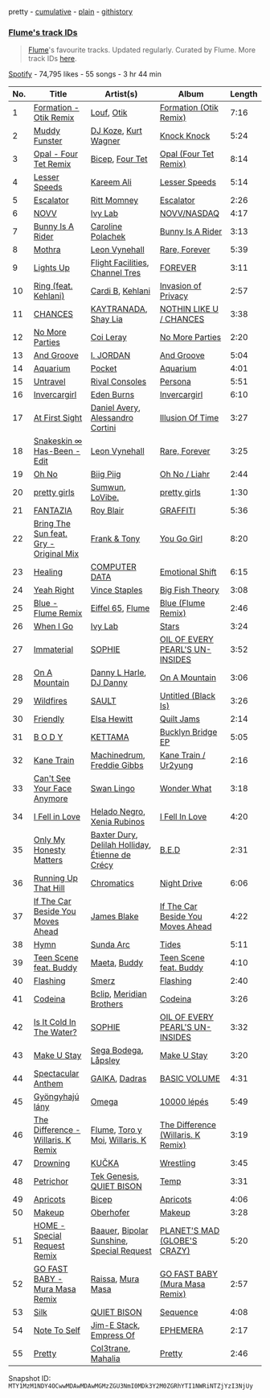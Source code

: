 pretty - [cumulative](/playlists/cumulative/37i9dQZF1DX84lm9VKJ19V.md) - [plain](/playlists/plain/37i9dQZF1DX84lm9VKJ19V) - [githistory](https://github.githistory.xyz/mackorone/spotify-playlist-archive/blob/main/playlists/plain/37i9dQZF1DX84lm9VKJ19V)

### [Flume's track IDs](https://open.spotify.com/playlist/37i9dQZF1DX84lm9VKJ19V)

> <a href="spotify:artist:6nxWCVXbOlEVRexSbLsTer">Flume</a>'s favourite tracks\. Updated regularly\. Curated by Flume\. More track IDs <a href="spotify:genre:track\_id">here</a>.

[Spotify](https://open.spotify.com/user/spotify) - 74,795 likes - 55 songs - 3 hr 44 min

| No. | Title | Artist(s) | Album | Length |
|---|---|---|---|---|
| 1 | [Formation \- Otik Remix](https://open.spotify.com/track/4uZwxFVkVq8fxHad28l4eh) | [Louf](https://open.spotify.com/artist/6FuiYA7qfyWvCzyWxepEjy), [Otik](https://open.spotify.com/artist/6yvENIf7GmNwYnspB8UCpB) | [Formation \(Otik Remix\)](https://open.spotify.com/album/7olsXD3uHGnExYSKHnW0lf) | 7:16 |
| 2 | [Muddy Funster](https://open.spotify.com/track/6RYnTnUSj8uTZhIJUoOuC8) | [DJ Koze](https://open.spotify.com/artist/1kR99O4MgSTasyeJh8UFCg), [Kurt Wagner](https://open.spotify.com/artist/26Fn0TaiSMe2NjNHWiWcuA) | [Knock Knock](https://open.spotify.com/album/0sT4nyNxsvGNQr1O8OR83O) | 5:24 |
| 3 | [Opal \- Four Tet Remix](https://open.spotify.com/track/3VtTuQ6lypMoOBcm6VMzdh) | [Bicep](https://open.spotify.com/artist/73A3bLnfnz5BoQjb4gNCga), [Four Tet](https://open.spotify.com/artist/7Eu1txygG6nJttLHbZdQOh) | [Opal \(Four Tet Remix\)](https://open.spotify.com/album/2cPmeKiyUBdYDyFG3nbPpN) | 8:14 |
| 4 | [Lesser Speeds](https://open.spotify.com/track/33uN2JE7hjRcbuBPVrQFgk) | [Kareem Ali](https://open.spotify.com/artist/4Uhgu5miW68A3eqRl26xtf) | [Lesser Speeds](https://open.spotify.com/album/62uZeXoUkCz9HkKiSRUrkR) | 5:14 |
| 5 | [Escalator](https://open.spotify.com/track/0FpsrB0Kivu69LD8TaywhD) | [Ritt Momney](https://open.spotify.com/artist/7MPGCB854Qo4alYMOPkBka) | [Escalator](https://open.spotify.com/album/15bXChIVRMbSDYDoDoz3bG) | 2:26 |
| 6 | [NOVV](https://open.spotify.com/track/10o2dzZBBMl0XUSeXtLUTk) | [Ivy Lab](https://open.spotify.com/artist/3VXCvo9Sr0hbZ4mk6VOKBs) | [NOVV/NASDAQ](https://open.spotify.com/album/0nBnyyGbsT81K2qT4GuSgG) | 4:17 |
| 7 | [Bunny Is A Rider](https://open.spotify.com/track/1rYABrDmfqVmJMwaNJBUUb) | [Caroline Polachek](https://open.spotify.com/artist/4Ge8xMJNwt6EEXOzVXju9a) | [Bunny Is A Rider](https://open.spotify.com/album/2cwOa6RStGRanie22to0NO) | 3:13 |
| 8 | [Mothra](https://open.spotify.com/track/4jKudQqZgoQMhOvpGdcnYi) | [Leon Vynehall](https://open.spotify.com/artist/2o7L9DNcmzocYll1o0GGTU) | [Rare, Forever](https://open.spotify.com/album/5UfCxNbc7RTtM6FyVqyi5x) | 5:39 |
| 9 | [Lights Up](https://open.spotify.com/track/68fRXTgDg5V2p2wzHCPh9n) | [Flight Facilities](https://open.spotify.com/artist/1lc8mnyGrCLtPhCoWjRxjM), [Channel Tres](https://open.spotify.com/artist/4cUkGQyhLFqKHBtL58HYVp) | [FOREVER](https://open.spotify.com/album/6kzRU9QtsTrhlObao5Eb3t) | 3:11 |
| 10 | [Ring \(feat\. Kehlani\)](https://open.spotify.com/track/5DfWF0jqMgZDCiu9zJENTA) | [Cardi B](https://open.spotify.com/artist/4kYSro6naA4h99UJvo89HB), [Kehlani](https://open.spotify.com/artist/0cGUm45nv7Z6M6qdXYQGTX) | [Invasion of Privacy](https://open.spotify.com/album/4KdtEKjY3Gi0mKiSdy96ML) | 2:57 |
| 11 | [CHANCES](https://open.spotify.com/track/439X8jGytErRiPnaoUJHju) | [KAYTRANADA](https://open.spotify.com/artist/6qgnBH6iDM91ipVXv28OMu), [Shay Lia](https://open.spotify.com/artist/3sJQwG0SsGRyv5C5kh4o9a) | [NOTHIN LIKE U / CHANCES](https://open.spotify.com/album/2KVBhRpYqnjAVE4eWW3W6g) | 3:38 |
| 12 | [No More Parties](https://open.spotify.com/track/3R6wLBD4oU6op8L4YfMho9) | [Coi Leray](https://open.spotify.com/artist/6AMd49uBDJfhf30Ak2QR5s) | [No More Parties](https://open.spotify.com/album/5pPKR7VufPAbF18RUYB0eP) | 2:20 |
| 13 | [And Groove](https://open.spotify.com/track/3I6CFUDMLzSTZTm6GLU545) | [I\. JORDAN](https://open.spotify.com/artist/5RMLpCv3ic2KtGnqJ7eMG4) | [And Groove](https://open.spotify.com/album/4GhTjZLhittgWgSzN65sYt) | 5:04 |
| 14 | [Aquarium](https://open.spotify.com/track/6qp8QKv42nmSrLNQ0VvJin) | [Pocket](https://open.spotify.com/artist/2VizsdU66dsMBEg8h4Vkzo) | [Aquarium](https://open.spotify.com/album/5d8YtHIUeuN2TsIDtTp8Ao) | 4:01 |
| 15 | [Untravel](https://open.spotify.com/track/39tUHDzQ5nlGPtYaA71Y9v) | [Rival Consoles](https://open.spotify.com/artist/05lIUgmmsmTX2N9dCKc8rC) | [Persona](https://open.spotify.com/album/1BI2mpiBt99NlNvLka4QhG) | 5:51 |
| 16 | [Invercargirl](https://open.spotify.com/track/7tXRFfp1hCjSv4mD6SYpmI) | [Eden Burns](https://open.spotify.com/artist/6lItMkb0pYOU1DvFUWgYo2) | [Invercargirl](https://open.spotify.com/album/6LUyHTyo9dvUnx7mMgwdA7) | 6:10 |
| 17 | [At First Sight](https://open.spotify.com/track/2N23G2u90HZs4wD2HrK0GT) | [Daniel Avery](https://open.spotify.com/artist/1EULJuDFWpZ9xg4YwtUGGt), [Alessandro Cortini](https://open.spotify.com/artist/6cGVZq9WhCCRkTnn4cJYOg) | [Illusion Of Time](https://open.spotify.com/album/60zljcyghRa4eCzf8nxeJU) | 3:27 |
| 18 | [Snakeskin ∞ Has\-Been \- Edit](https://open.spotify.com/track/43zuONKEpzHcZ5UvCalGfr) | [Leon Vynehall](https://open.spotify.com/artist/2o7L9DNcmzocYll1o0GGTU) | [Rare, Forever](https://open.spotify.com/album/5UfCxNbc7RTtM6FyVqyi5x) | 3:25 |
| 19 | [Oh No](https://open.spotify.com/track/5OplD6jkrUT7XJFFIM6mph) | [Biig Piig](https://open.spotify.com/artist/4GoD5FJCgC0lbzde7ly44M) | [Oh No / Liahr](https://open.spotify.com/album/1w2W9vCxa8rEZQc13qjE3f) | 2:44 |
| 20 | [pretty girls](https://open.spotify.com/track/3vEkBzAP09A4MEitPzWKWL) | [Sumwun](https://open.spotify.com/artist/3p6Sps6tkzvz5YzDqAZgu5), [LoVibe.](https://open.spotify.com/artist/1NLyehNkC7wzb5FLW4uYjc) | [pretty girls](https://open.spotify.com/album/4s8fbAnwt0z7SM8SjkxWqn) | 1:30 |
| 21 | [FANTAZIA](https://open.spotify.com/track/6aNY5agVFHSm4v6WMCsu0r) | [Roy Blair](https://open.spotify.com/artist/6Sa4YbwEdGlfVSJMF1Lp67) | [GRAFFITI](https://open.spotify.com/album/2WQe3Ixka9ZHOWB087xQXj) | 5:36 |
| 22 | [Bring The Sun feat\. Gry \- Original Mix](https://open.spotify.com/track/276YatmSVaFpD1L6Sclj6Q) | [Frank & Tony](https://open.spotify.com/artist/45inHjnamn5uQuuRXOnnmN) | [You Go Girl](https://open.spotify.com/album/50bVD7KSoqvKfvPVLqOHto) | 8:20 |
| 23 | [Healing](https://open.spotify.com/track/3nhNVCiyHSYbYPFwoKbOA0) | [COMPUTER DATA](https://open.spotify.com/artist/5wwnitxvqbrtiGk3QW3BuN) | [Emotional Shift](https://open.spotify.com/album/68xVswDiJHf3kSVVoKVD9H) | 6:15 |
| 24 | [Yeah Right](https://open.spotify.com/track/35tWhD29yvWwB0IDRr6zsL) | [Vince Staples](https://open.spotify.com/artist/68kEuyFKyqrdQQLLsmiatm) | [Big Fish Theory](https://open.spotify.com/album/5h3WJG0aZjNOrayFu3MhCS) | 3:08 |
| 25 | [Blue \- Flume Remix](https://open.spotify.com/track/0chpQTaECrCZBusarf71Ql) | [Eiffel 65](https://open.spotify.com/artist/64rxQRJsLgZwHHyWKB8fiF), [Flume](https://open.spotify.com/artist/6nxWCVXbOlEVRexSbLsTer) | [Blue \(Flume Remix\)](https://open.spotify.com/album/0jihZJEz7ZnvQVN6WBj5RC) | 2:46 |
| 26 | [When I Go](https://open.spotify.com/track/1ZD51kpXHiTNqymmz3Yy6b) | [Ivy Lab](https://open.spotify.com/artist/3VXCvo9Sr0hbZ4mk6VOKBs) | [Stars](https://open.spotify.com/album/2yYUpmLD0ePkmrErfSQCzL) | 3:24 |
| 27 | [Immaterial](https://open.spotify.com/track/6GoLARmR2OZl2EldehFrsA) | [SOPHIE](https://open.spotify.com/artist/5a2w2tgpLwv26BYJf2qYwu) | [OIL OF EVERY PEARL'S UN\-INSIDES](https://open.spotify.com/album/4z3YbEkKWwiIMSJTWUQbTH) | 3:52 |
| 28 | [On A Mountain](https://open.spotify.com/track/72CvvI5icHY81VKG0EkNxR) | [Danny L Harle](https://open.spotify.com/artist/1PNvaesh1mkKZucGhBuqgD), [DJ Danny](https://open.spotify.com/artist/4LCPHYqTPj7QWkq0G7wKVM) | [On A Mountain](https://open.spotify.com/album/6PWbRLIiW7ufDn07HxJQjI) | 3:06 |
| 29 | [Wildfires](https://open.spotify.com/track/4Tzw9IdZbVyzmpWrvsGaNX) | [SAULT](https://open.spotify.com/artist/1uRxRKC7d9zwYGSRflTKDR) | [Untitled \(Black Is\)](https://open.spotify.com/album/0GPmuVuCdC5hCsiuy1wXle) | 3:26 |
| 30 | [Friendly](https://open.spotify.com/track/6RpCmGSiaF8x4hAPy1gNwO) | [Elsa Hewitt](https://open.spotify.com/artist/7xwbnGpTJA94MgILLAeThK) | [Quilt Jams](https://open.spotify.com/album/3bEXGkOqaDFmM62M9zm67H) | 2:14 |
| 31 | [B O D Y](https://open.spotify.com/track/0Uwq5TKfVfanVZzoVCz620) | [KETTAMA](https://open.spotify.com/artist/3an9rnsXKPCAMlZgH4A0n4) | [Bucklyn Bridge EP](https://open.spotify.com/album/6L25aUr2Ntt2pfYfXMcpDp) | 5:05 |
| 32 | [Kane Train](https://open.spotify.com/track/0EDAZsV2t4Lh42R0mhjmXj) | [Machinedrum](https://open.spotify.com/artist/06xa1OLBsMQJFXcl2tQkH4), [Freddie Gibbs](https://open.spotify.com/artist/0Y4inQK6OespitzD6ijMwb) | [Kane Train / Ur2yung](https://open.spotify.com/album/19KltJ72feDxM0ncxqE4vb) | 2:16 |
| 33 | [Can't See Your Face Anymore](https://open.spotify.com/track/1CvBeKh7m3dySJXPtBntda) | [Swan Lingo](https://open.spotify.com/artist/3tATVVBQ7Xo8B3lNJVYc0x) | [Wonder What](https://open.spotify.com/album/2RIflWL6QYuwyTsvZDMphI) | 3:18 |
| 34 | [I Fell in Love](https://open.spotify.com/track/39hJ5R7L6AvL4DyApOPRmH) | [Helado Negro](https://open.spotify.com/artist/69qhRLDvsWJOhWGXXQ0lQQ), [Xenia Rubinos](https://open.spotify.com/artist/17UUkxLWmRP5P47W5kwVVb) | [I Fell In Love](https://open.spotify.com/album/4rT4HtEqudtBqg1tqa25Vw) | 4:20 |
| 35 | [Only My Honesty Matters](https://open.spotify.com/track/2ips2RYfSiOdfDQMctNXIb) | [Baxter Dury](https://open.spotify.com/artist/0EgHhNmWcjusA7F2heSD0O), [Delilah Holliday](https://open.spotify.com/artist/1Jcu8RReH3v0k4Zmll7VFZ), [Étienne de Crécy](https://open.spotify.com/artist/78YRbJhMi5kXKruiQGCJo7) | [B.E.D](https://open.spotify.com/album/0iej9ho9Aro520crqw0Lzf) | 2:31 |
| 36 | [Running Up That Hill](https://open.spotify.com/track/20yPPvSSfIomexVwLdgXSo) | [Chromatics](https://open.spotify.com/artist/4tOVIRjlWWfR1RrAxyRqTE) | [Night Drive](https://open.spotify.com/album/6m0UuVV0fOC6m4p8J4ozRy) | 6:06 |
| 37 | [If The Car Beside You Moves Ahead](https://open.spotify.com/track/3YKAaNsQ9i5oiSPeDw5PxV) | [James Blake](https://open.spotify.com/artist/53KwLdlmrlCelAZMaLVZqU) | [If The Car Beside You Moves Ahead](https://open.spotify.com/album/6TpkO9AVIqPXXBLR58fEGs) | 4:22 |
| 38 | [Hymn](https://open.spotify.com/track/51V26aKn1FQ5RQXhQbIeWs) | [Sunda Arc](https://open.spotify.com/artist/0cWp5s4RU3EB86Vo0TQwFj) | [Tides](https://open.spotify.com/album/21qNZ6otiFA8lJVcFuYRk7) | 5:11 |
| 39 | [Teen Scene feat\. Buddy](https://open.spotify.com/track/7rNjupJkjsc3ANGeW0RCYj) | [Maeta](https://open.spotify.com/artist/2EwyKG76iX4Pp5HhAD6SKO), [Buddy](https://open.spotify.com/artist/6PDLwWvgYNMfBRLqC1h5cJ) | [Teen Scene feat\. Buddy](https://open.spotify.com/album/3bLZlNsCcoc4Ih0FtqPvkF) | 4:10 |
| 40 | [Flashing](https://open.spotify.com/track/3qJ7uiN8W7ykxSVZ1lvdLs) | [Smerz](https://open.spotify.com/artist/1f8PlfSHEW6fHnILSzm8dI) | [Flashing](https://open.spotify.com/album/5gMxG9aZ8LC5E5D8hUm73V) | 2:40 |
| 41 | [Codeina](https://open.spotify.com/track/749vq4AE25hT0k0ba1Zknp) | [Bclip](https://open.spotify.com/artist/7kGL1m1wkAzKUrLCqaDVDT), [Meridian Brothers](https://open.spotify.com/artist/08Y6RNx87Eolrcq1aLM6ow) | [Codeina](https://open.spotify.com/album/4mEfTeBJYd9XczuIVoPy3y) | 3:26 |
| 42 | [Is It Cold In The Water?](https://open.spotify.com/track/292h0AOEEmddv9wIWnrDl4) | [SOPHIE](https://open.spotify.com/artist/5a2w2tgpLwv26BYJf2qYwu) | [OIL OF EVERY PEARL'S UN\-INSIDES](https://open.spotify.com/album/4z3YbEkKWwiIMSJTWUQbTH) | 3:32 |
| 43 | [Make U Stay](https://open.spotify.com/track/32Q7B7BsaUBb8D2zT2Vngb) | [Sega Bodega](https://open.spotify.com/artist/1ZvF4Sgnre3Rk2CpiNy077), [Låpsley](https://open.spotify.com/artist/27ze6hCgfr3HcDZAHY60pg) | [Make U Stay](https://open.spotify.com/album/4qdvHpWNuKzIo49fq9ASrL) | 3:20 |
| 44 | [Spectacular Anthem](https://open.spotify.com/track/7ziEkzmh9Wy7Et5WSJC9Zo) | [GAIKA](https://open.spotify.com/artist/543QE1sqcqcNAL8JSK4Jzd), [Dadras](https://open.spotify.com/artist/7BImjgEzTuDG9xyCRepmEY) | [BASIC VOLUME](https://open.spotify.com/album/1TyCWZsehiZ6n2BL80VCRc) | 4:31 |
| 45 | [Gyöngyhajú lány](https://open.spotify.com/track/3nDfx9WqSNOfbuCP4yonzj) | [Omega](https://open.spotify.com/artist/2jFXKAH9A9H8lVnJkkLxXl) | [10000 lépés](https://open.spotify.com/album/5GVrqNePT3Rek05os9fegp) | 5:49 |
| 46 | [The Difference \- Willaris\. K Remix](https://open.spotify.com/track/3k45LqVsI4GoELWfOdd5eZ) | [Flume](https://open.spotify.com/artist/6nxWCVXbOlEVRexSbLsTer), [Toro y Moi](https://open.spotify.com/artist/6O4EGCCb6DoIiR6B1QCQgp), [Willaris\. K](https://open.spotify.com/artist/6ZHeg2Op5ZkNppXbNLSglj) | [The Difference \(Willaris\. K Remix\)](https://open.spotify.com/album/3Svo8cKt8BQdIbJovBZ86w) | 3:19 |
| 47 | [Drowning](https://open.spotify.com/track/7rBMPlE0MXMgYLRtqkN8gt) | [KUČKA](https://open.spotify.com/artist/6JcD2YKEhgimweLpUI0NEw) | [Wrestling](https://open.spotify.com/album/2jKzkqQ2Dkam6bKbzUuegq) | 3:45 |
| 48 | [Petrichor](https://open.spotify.com/track/5e2QHek93FrcaKfH9znqZE) | [Tek Genesis](https://open.spotify.com/artist/1NDC66eYcuc127yFeBYbbs), [QUIET BISON](https://open.spotify.com/artist/5PmmaiHnrygDvhj3kaPT0f) | [Temp](https://open.spotify.com/album/3bN8zyo2OS44ePXdNaGv2T) | 3:31 |
| 49 | [Apricots](https://open.spotify.com/track/73X9X7kDgsm4YeHpc8prf6) | [Bicep](https://open.spotify.com/artist/73A3bLnfnz5BoQjb4gNCga) | [Apricots](https://open.spotify.com/album/6ZgM0jM6nRUlK6wRXEONVc) | 4:06 |
| 50 | [Makeup](https://open.spotify.com/track/1vTNp2KQzVM5GkQ7sd2GOp) | [Oberhofer](https://open.spotify.com/artist/5zb7wVUx1vTXLB6HX26EnX) | [Makeup](https://open.spotify.com/album/4pBMcr7cjlbsB7MkMiuA0H) | 3:28 |
| 51 | [HOME \- Special Request Remix](https://open.spotify.com/track/0LOiXbC3TjKz7EMETW6tXo) | [Baauer](https://open.spotify.com/artist/25fqWEebq6PoiGQIHIrdtv), [Bipolar Sunshine](https://open.spotify.com/artist/0CjWKoS55T7DOt0HJuwF1H), [Special Request](https://open.spotify.com/artist/59xdAObFYuaKO2phzzz07H) | [PLANET'S MAD \(GLOBE'S CRAZY\)](https://open.spotify.com/album/711i9zBEVuGtm2685CBcBG) | 5:20 |
| 52 | [GO FAST BABY \- Mura Masa Remix](https://open.spotify.com/track/77kwUrhZW5cdteY1tKKXju) | [Raissa](https://open.spotify.com/artist/1C9U2fqP6cYCEwb73uv2LS), [Mura Masa](https://open.spotify.com/artist/5Q81rlcTFh3k6DQJXPdsot) | [GO FAST BABY \(Mura Masa Remix\)](https://open.spotify.com/album/4zFWw19tRbQPVrjnWJkZbF) | 2:57 |
| 53 | [Silk](https://open.spotify.com/track/0wxxDoAQOJHQ4iIx600ptL) | [QUIET BISON](https://open.spotify.com/artist/5PmmaiHnrygDvhj3kaPT0f) | [Sequence](https://open.spotify.com/album/3qRhZ63sgziYOCeWRbITLs) | 4:08 |
| 54 | [Note To Self](https://open.spotify.com/track/7xHap3EOHq2Qn8OQhCpfgW) | [Jim\-E Stack](https://open.spotify.com/artist/4GmataFSHOSQWxuuUX57Bh), [Empress Of](https://open.spotify.com/artist/5QuBVnBPEzwYvFrgBbwpmU) | [EPHEMERA](https://open.spotify.com/album/1TFgjl0bCMERMukkaPtY9m) | 2:17 |
| 55 | [Pretty](https://open.spotify.com/track/6zt4DdMRYAFHNQj3D6BE0q) | [Col3trane](https://open.spotify.com/artist/4hTL3jOgvZwOqegEZTOrCc), [Mahalia](https://open.spotify.com/artist/16rCzZOMQX7P8Kmn5YKexI) | [Pretty](https://open.spotify.com/album/6zzEQ9WSwPleia1tlnNZpe) | 2:46 |

Snapshot ID: `MTY1MzM1NDY4OCwwMDAwMDAwMGMzZGU3NmI0MDk3Y2M0ZGRhYTI1NWRiNTZjYzI3NjUy`

